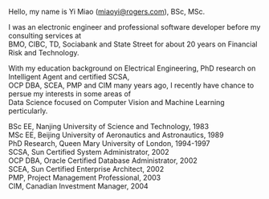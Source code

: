 Hello, my name is Yi Miao (miaoyi@rogers.com), BSc, MSc.  

I was an electronic engineer and professional software developer before my consulting services at  
BMO, CIBC, TD, Sociabank and State Street for about 20 years on Financial Risk and Technology.  

With my education background on Electrical Engineering, PhD research on Intelligent Agent and certified SCSA,  
OCP DBA, SCEA, PMP and CIM many years ago, I recently have chance to persue my interests in some areas of  
Data Science focused on Computer Vision and Machine Learning perticularly.   

BSc EE, Nanjing University of Science and Technology, 1983  
MSc EE, Beijing University of Aeronautics and Astronautics, 1989  
PhD Research, Queen Mary University of London, 1994-1997  
SCSA, Sun Certified System Administrator, 2002  
OCP DBA, Oracle Certified Database Administrator, 2002  
SCEA, Sun Certified Enterprise Architect, 2002  
PMP, Project Management Professional, 2003  
CIM, Canadian Investment Manager, 2004  
